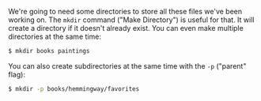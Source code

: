 We're going to need some directories to store all these files we've been working on. The `mkdir` command ("Make Directory") is useful for that. It will create a directory if it doesn't already exist. You can even make multiple directories at the same time:

```bash
$ mkdir books paintings
```

You can also create subdirectories at the same time with the `-p` ("parent" flag):

```bash
$ mkdir -p books/hemmingway/favorites
```

